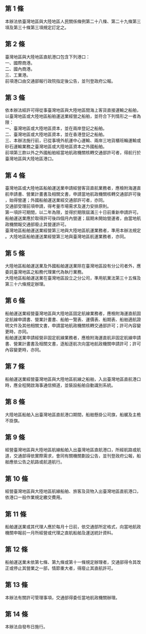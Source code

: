 第 1 條
-------
本辦法依臺灣地區與大陸地區人民關係條例第二十八條、第二十九條第三  
項及第三十條第三項規定訂定之。

第 2 條
-------
臺灣地區與大陸地區直航港口包含下列港口：  
一、國際商港。  
二、國內商港。  
三、工業港。  
前項港口由交通部報行政院指定後公告，並刊登政府公報。

第 3 條
-------
依本辦法經許可得從事臺灣地區與大陸地區間海上客貨直接運輸之船舶，  
以臺灣地區或大陸地區船舶運送業經營之船舶，並符合下列情形之一者為  
限：  
一、臺灣地區或大陸地區資本，並在兩岸登記之船舶。   
二、臺灣地區或大陸地區資本，並在香港登記之船舶。   
三、本辦法施行前，已從事境外航運中心運輸、兩岸三地貨櫃班輪運輸或  
    砂石運輸業務之臺灣地區或大陸地區資本之外國船舶。  
前項第三款以外之外國船舶經當地航政機關核轉交通部許可者，得航行於  
臺灣地區與大陸地區港口。

第 4 條
-------
臺灣地區或大陸地區船舶運送業申請經營客貨直航業務者，應檢附海運直  
航申請書、營業計畫書及相關文書，申請當地航政機關核轉交通部許可後  
，始得營運；外國船舶運送業經交通部許可者，亦同。  
交通部受理前項申請，得考量市場需求及運力安排原則。  
第一項許可期間，以二年為限，並得於期限屆滿三十日前重新申請許可。  
船舶運送業應於取得許可後四個月內營運；屆期未開始營運者，由當地航  
政機關報交通部廢止其營運許可。  
臺灣地區船舶運送業經營第三地與大陸地區航運業務者，準用本辦法規定  
。大陸地區船舶運送業經營第三地與臺灣地區航運業務者，亦同。

第 5 條
-------
大陸地區船舶運送業及外國船舶運送業除在臺灣地區設有分公司者外，應  
委託臺灣地區之船務代理業代為執行業務。  
大陸地區船舶運送業在臺灣地區設立之分公司，準用航業法第三十五條及  
第三十六條規定辦理。

第 6 條
-------
船舶運送業經營臺灣地區與大陸地區固定航線業務者，應檢附海運直航固  
定航線申請書、營業計畫書、船舶一覽表、運價表、船期表、船舶適航證  
明文件及其他相關文書，申請當地航政機關核轉交通部許可；許可內容變  
更時，亦同。  
船舶運送業申請經營非固定航線業務者，應檢附海運直航非固定航線申請  
書、營業計畫書及相關文書，逐船逐航次向當地航政機關申請許可；許可  
內容變更時，亦同。

第 7 條
-------
船舶運送業經營臺灣地區與大陸地區航線之船舶，入出臺灣地區直航港口  
時，應全程開啟海事通信頻道，並裝設船舶自動識別系統。

第 8 條
-------
大陸地區船舶入出臺灣地區直航港口期間，船舶懸掛公司旗，船艉及主桅  
不掛旗。

第 9 條
-------
經營臺灣地區與大陸地區航線船舶入出臺灣地區直航港口，所經航路或航  
道，交通部得依實際需求，會同有關機關劃設公告，並刊登政府公報，船  
舶應依公告之航路或航道航行。

第 10 條
--------
經營臺灣地區與大陸地區航線船舶、旅客及貨物入出臺灣地區直航港口，  
依港口一般作業規定繳交費用。

第 11 條
--------
船舶運送業或其代理人應於每月十日前，依交通部所定格式，向當地航政  
機關申報前一月所經營或代理之直航船舶及運送統計資料。

第 12 條
--------
船舶運送業未依第七條、第九條或第十一條規定辦理者，交通部得令其改  
正或停止其營業之一部，情節重大者，得廢止其直航許可。

第 13 條
--------
本辦法有關許可管理事項，交通部得委任當地航政機關辦理。

第 14 條
--------
本辦法自發布日施行。

